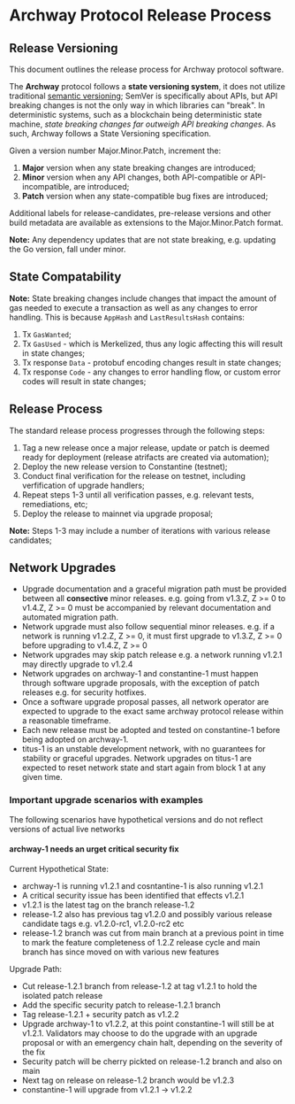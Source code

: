 # Archway Protocol Release Process

## Release Versioning

This document outlines the release process for Archway protocol software.

The **Archway** protocol follows a **state versioning system**, it does not utilize traditional [semantic versioning](http://semver.org); SemVer is specifically about APIs, but API breaking changes is not the only way in which libraries can "break". In deterministic systems, such as a blockchain being deterministic state machine, *state breaking changes far outweigh API breaking changes*. As such, Archway follows a State Versioning specification.

Given a version number Major.Minor.Patch, increment the:

1. **Major** version when any state breaking changes are introduced;
2. **Minor** version when any API changes, both API-compatible or API-incompatible, are introduced;
3. **Patch** version when any state-compatible bug fixes are introduced;

Additional labels for release-candidates, pre-release versions and other build metadata are available as extensions to the Major.Minor.Patch format.

**Note:** Any dependency updates that are not state breaking, e.g. updating the Go version, fall under minor.

## State Compatability

**Note:** State breaking changes include changes that impact the amount of gas needed to execute a transaction as well as any changes to error handling. This is because `AppHash` and `LastResultsHash` contains:

1. Tx `GasWanted`;
2. Tx `GasUsed` - which is Merkelized, thus any logic affecting this will result in state changes;
3. Tx response `Data` - protobuf encoding changes result in state changes;
4. Tx response `Code` - any changes to error handling flow, or custom error codes will result in state changes;

## Release Process

The standard release process progresses through the following steps:

1. Tag a new release once a major release, update or patch is deemed ready for deployment (release atrifacts are created via automation);
2. Deploy the new release version to Constantine (testnet);
3. Conduct final verification for the release on testnet, including verfification of upgrade handlers;
4. Repeat steps 1-3 until all verification passes, e.g. relevant tests, remediations, etc;
5. Deploy the release to mainnet via upgrade proposal;

**Note:** Steps 1-3 may include a number of iterations with various release candidates;

## Network Upgrades

- Upgrade documentation and a graceful migration path must be provided between all **consective** minor releases.
  e.g. going from v1.3.Z, Z >= 0 to v1.4.Z, Z >= 0 must be accompanied by relevant documentation and automated migration path.
- Network upgrade must also follow sequential minor releases. e.g. if a network is running v1.2.Z, Z >= 0, it must first
  upgrade to v1.3.Z, Z >= 0 before upgrading to v1.4.Z, Z >= 0
- Network upgrades may skip patch release e.g. a network running v1.2.1 may directly upgrade to v1.2.4
- Network upgrades on archway-1 and constantine-1 must happen through software upgrade proposals, with the exception of patch releases
  e.g. for security hotfixes.
- Once a software upgrade proposal passes, all network operator are expected to upgrade to the exact
  same archway protocol release within a reasonable timeframe.
- Each new release must be adopted and tested on constantine-1 before being adopted on archway-1.
- titus-1 is an unstable development network, with no guarantees for stability or graceful upgrades. Network upgrades on titus-1 are
  expected to reset network state and start again from block 1 at any given time.

### Important upgrade scenarios with examples

The following scenarios have hypothetical versions and do not reflect versions of actual live networks

#### archway-1 needs an urget critical security fix

Current Hypothetical State:

- archway-1 is running v1.2.1 and cosntantine-1 is also running v1.2.1
- A critical security issue has been identified that effects v1.2.1
- v1.2.1 is the latest tag on the branch release-1.2
- release-1.2 also has previous tag v1.2.0 and possibly various release candidate tags e.g. v1.2.0-rc1, v1.2.0-rc2 etc
- release-1.2 branch was cut from main branch at a previous point in time to mark the feature completeness of 1.2.Z
  release cycle and main branch has since moved on with various new features

Upgrade Path:

- Cut release-1.2.1 branch from release-1.2 at tag v1.2.1 to hold the isolated patch release
- Add the specific security patch to release-1.2.1 branch
- Tag release-1.2.1 + security patch as v1.2.2
- Upgrade archway-1 to v1.2.2, at this point constantine-1 will still be at v1.2.1. Validators
  may choose to do the upgrade with an upgrade proposal or with an emergency chain halt, depending
  on the severity of the fix
- Security patch will be cherry pickted on release-1.2 branch and also on main
- Next tag on release on release-1.2 branch would be v1.2.3
- constantine-1 will upgrade from v1.2.1 -> v1.2.2
